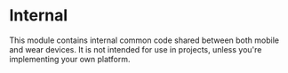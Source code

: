 # Internal

This module contains internal common code shared between both mobile and wear devices.
It is not intended for use in projects, unless you're implementing your own platform.
